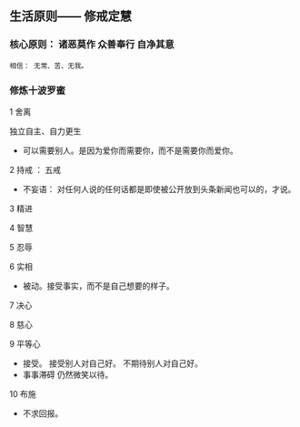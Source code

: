 ## 生活原则—— 修戒定慧

### 核心原则： 诸恶莫作 众善奉行 自净其意

    相信： 无常、苦、无我。

### 修炼十波罗蜜

1 舍离

独立自主、自力更生
- 可以需要别人。是因为爱你而需要你，而不是需要你而爱你。


2 持戒 ： 五戒 
- 不妄语： 对任何人说的任何话都是即使被公开放到头条新闻也可以的，才说。


3 精进

4 智慧

5 忍辱

6 实相

- 被动。接受事实，而不是自己想要的样子。

7 决心

8 慈心

9 平等心

- 接受。 接受别人对自己好。 不期待别人对自己好。
- 事事滞碍 仍然微笑以待。

10 布施

- 不求回报。

